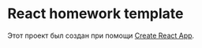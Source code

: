 # React homework template

Этот проект был создан при помощи
[Create React App](https://github.com/facebook/create-react-app). 


